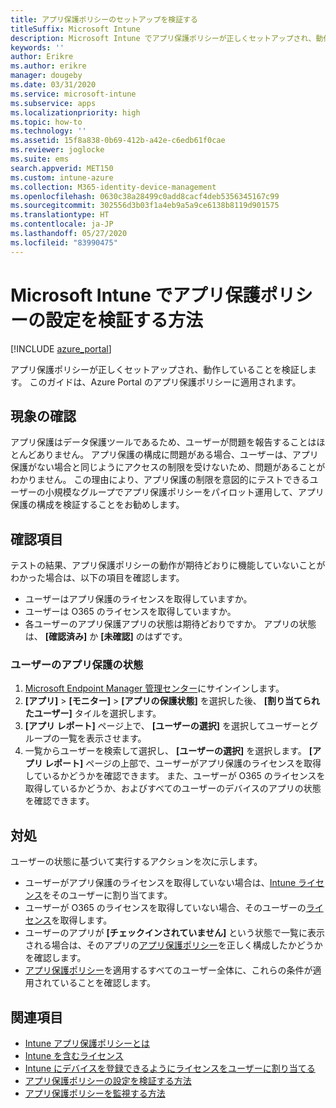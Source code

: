 ```yaml
---
title: アプリ保護ポリシーのセットアップを検証する
titleSuffix: Microsoft Intune
description: Microsoft Intune でアプリ保護ポリシーが正しくセットアップされ、動作していることをテストする方法について説明します。
keywords: ''
author: Erikre
ms.author: erikre
manager: dougeby
ms.date: 03/31/2020
ms.service: microsoft-intune
ms.subservice: apps
ms.localizationpriority: high
ms.topic: how-to
ms.technology: ''
ms.assetid: 15f8a838-0b69-412b-a42e-c6edb61f0cae
ms.reviewer: joglocke
ms.suite: ems
search.appverid: MET150
ms.custom: intune-azure
ms.collection: M365-identity-device-management
ms.openlocfilehash: 0630c38a28499c0add8cacf4deb5356345167c99
ms.sourcegitcommit: 302556d3b03f1a4eb9a5a9ce6138b8119d901575
ms.translationtype: HT
ms.contentlocale: ja-JP
ms.lasthandoff: 05/27/2020
ms.locfileid: "83990475"
---
```

# <a name="how-to-validate-your-app-protection-policy-setup-in-microsoft-intune"></a>Microsoft Intune でアプリ保護ポリシーの設定を検証する方法

[!INCLUDE [azure_portal](../includes/azure_portal.md)]

アプリ保護ポリシーが正しくセットアップされ、動作していることを検証します。 このガイドは、Azure Portal のアプリ保護ポリシーに適用されます。

## <a name="checking-for-symptoms"></a>現象の確認
アプリ保護はデータ保護ツールであるため、ユーザーが問題を報告することはほとんどありません。 アプリ保護の構成に問題がある場合、ユーザーは、アプリ保護がない場合と同じようにアクセスの制限を受けないため、問題があることがわかりません。 この理由により、アプリ保護の制限を意図的にテストできるユーザーの小規模なグループでアプリ保護ポリシーをパイロット運用して、アプリ保護の構成を検証することをお勧めします。

## <a name="what-to-check"></a>確認項目

テストの結果、アプリ保護ポリシーの動作が期待どおりに機能していないことがわかった場合は、以下の項目を確認します。

- ユーザーはアプリ保護のライセンスを取得していますか。
- ユーザーは O365 のライセンスを取得していますか。
- 各ユーザーのアプリ保護アプリの状態は期待どおりですか。 アプリの状態は、 **[確認済み]** か **[未確認]** のはずです。

### <a name="user-app-protection-status"></a>ユーザーのアプリ保護の状態
1. [Microsoft Endpoint Manager 管理センター](https://go.microsoft.com/fwlink/?linkid=2109431)にサインインします。
3. **[アプリ]**  >  **[モニター]**  >   **[アプリの保護状態]** を選択した後、 **[割り当てられたユーザー]** タイルを選択します。 
4. **[アプリ レポート]** ページ上で、 **[ユーザーの選択]** を選択してユーザーとグループの一覧を表示させます。 
5. 一覧からユーザーを検索して選択し、 **[ユーザーの選択]** を選択します。 **[アプリ レポート]** ページの上部で、ユーザーがアプリ保護のライセンスを取得しているかどうかを確認できます。 また、ユーザーが O365 のライセンスを取得しているかどうか、およびすべてのユーザーのデバイスのアプリの状態を確認できます。

## <a name="what-to-do"></a>対処
ユーザーの状態に基づいて実行するアクションを次に示します。

- ユーザーがアプリ保護のライセンスを取得していない場合は、[Intune ライセンス](../fundamentals/licenses.md)をそのユーザーに割り当てます。
- ユーザーが O365 のライセンスを取得していない場合、そのユーザーの[ライセンス](../fundamentals/licenses.md)を取得します。
- ユーザーのアプリが **[チェックインされていません]** という状態で一覧に表示される場合は、そのアプリの[アプリ保護ポリシー](app-protection-policies-validate.md)を正しく構成したかどうかを確認します。
- [アプリ保護ポリシー](app-protection-policies-monitor.md)を適用するすべてのユーザー全体に、これらの条件が適用されていることを確認します。

## <a name="see-also"></a>関連項目

- [Intune アプリ保護ポリシーとは](app-protection-policies.md)
- [Intune を含むライセンス](../fundamentals/licenses.md)
- [Intune にデバイスを登録できるようにライセンスをユーザーに割り当てる](../fundamentals/licenses-assign.md)
- [アプリ保護ポリシーの設定を検証する方法](app-protection-policies-validate.md)
- [アプリ保護ポリシーを監視する方法](app-protection-policies-monitor.md)

